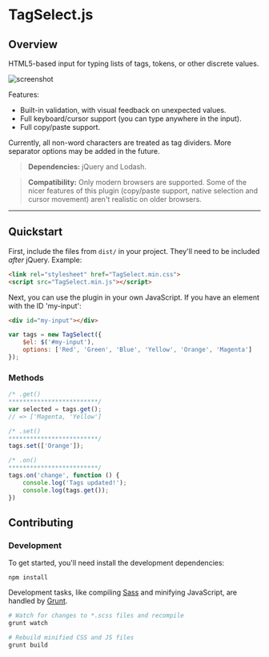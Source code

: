 # TagSelect.js

## Overview

HTML5-based input for typing lists of tags, tokens, or other discrete values.

![screenshot](https://dl.dropboxusercontent.com/u/42869844/ftb/SUPPORT/TagSelect.png)

Features:

* Built-in validation, with visual feedback on unexpected values.
* Full keyboard/cursor support (you can type anywhere in the input).
* Full copy/paste support.

Currently, all non-word characters are treated as tag dividers. More separator options may be added in the future.

> **Dependencies:** jQuery and Lodash.

> **Compatibility:** Only modern browsers are supported. Some of the nicer features of this plugin (copy/paste support, native selection and cursor movement) aren't realistic on older browsers.

***

## Quickstart

First, include the files from `dist/` in your project. They'll need to be included *after* jQuery. Example:

```html
<link rel="stylesheet" href="TagSelect.min.css">
<script src="TagSelect.min.js"></script>
```

Next, you can use the plugin in your own JavaScript. If you have an element with the ID 'my-input':

```html
<div id="my-input"></div>
```

```javascript
var tags = new TagSelect({
    $el: $('#my-input'),
    options: ['Red', 'Green', 'Blue', 'Yellow', 'Orange', 'Magenta']
});
```

### Methods

```javascript
/* .get()
*************************/
var selected = tags.get();
// => ['Magenta, 'Yellow']

/* .set()
*************************/
tags.set(['Orange']);

/* .on()
*************************/
tags.on('change', function () {
    console.log('Tags updated!');
    console.log(tags.get());
})
```

## Contributing

### Development

To get started, you'll need install the development dependencies:

```
npm install
```

Development tasks, like compiling [Sass](http://sass-lang.com/) and minifying JavaScript, are handled by [Grunt](http://gruntjs.com/).

```bash
# Watch for changes to *.scss files and recompile
grunt watch

# Rebuild minified CSS and JS files
grunt build
```
